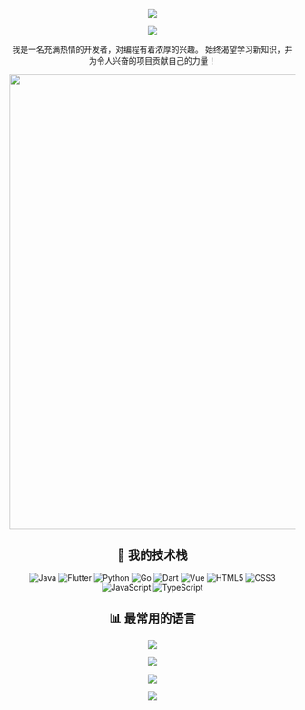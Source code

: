 <p align="center">
<img src="https://capsule-render.vercel.app/api?type=waving&color=gradient&height=300&section=header&text=你好呀&fontSize=90&fontAlign=50&fontAlignY=30&desc=我是HRET!&descAlign=50&descSize=30&descAlignY=60&animation=twinkling" />
</p>

<p align="center">
<img src="https://readme-typing-svg.demolab.com?font=Fira+Code&size=25&pause=1000&color=000000&center=true&vCenter=true&random=false&width=600&lines=欢迎来到我的GitHub个人主页!;热爱编程，追求创新!" />
</p>

<p align="center">
我是一名充满热情的开发者，对编程有着浓厚的兴趣。
始终渴望学习新知识，并为令人兴奋的项目贡献自己的力量！
</p>

<p align="center">
<img width="800" src="https://github-readme-activity-graph.vercel.app/graph?username=HRET-H&theme=minimal&hide_border=true&area=true&custom_title=贡献图" />
</p>

<h2 align="center">🚀 我的技术栈</h2>

<p align="center">
  <img src="https://img.shields.io/badge/Java-ED8B00?style=for-the-badge&logo=openjdk&logoColor=white" alt="Java">
  <img src="https://img.shields.io/badge/Flutter-02569B?style=for-the-badge&logo=flutter&logoColor=white" alt="Flutter">
  <img src="https://img.shields.io/badge/-Python-3776AB?style=for-the-badge&logo=python&logoColor=white" alt="Python">
  <img src="https://img.shields.io/badge/-go-00ADD8?style=for-the-badge&logo=go&logoColor=white" alt="Go">
  <img src="https://img.shields.io/badge/Dart-0175C2?style=for-the-badge&logo=dart&logoColor=white" alt="Dart">
  <img src="https://img.shields.io/badge/Vue.js-35495E?style=for-the-badge&logo=vue.js&logoColor=4FC08D" alt="Vue">
  <img src="https://img.shields.io/badge/-HTML5-E34F26?style=for-the-badge&logo=html5&logoColor=white" alt="HTML5">
  <img src="https://img.shields.io/badge/-CSS3-1572B6?style=for-the-badge&logo=css3&logoColor=white" alt="CSS3">
  <img src="https://img.shields.io/badge/JavaScript-F7DF1E?style=for-the-badge&logo=JavaScript&logoColor=white" alt="JavaScript">
  <img src="https://img.shields.io/badge/TypeScript-007ACC?style=for-the-badge&logo=typescript&logoColor=white" alt="TypeScript">
</p>

<h2 align="center">📊 最常用的语言</h2>

<p align="center">
  <img src="https://github-readme-stats.vercel.app/api/top-langs/?username=HRET-H&theme=light&hide_border=true&layout=compact&langs_count=6&locale=cn&card_width=445&custom_title=我最常用的编程语言" />
</p>

<p align="center">
<img align="center" src="https://skillicons.dev/icons?i=java,flutter,py,go,html,css,js,ts,vue&theme=light" />
</p>

<p align="center">
<a href="https://github.com/HRET-H"><img src="https://img.shields.io/badge/GitHub-HRET-black?style=flat-square&logo=github" /></a>
</p>

<p align="center">
<img src="https://capsule-render.vercel.app/api?type=waving&color=gradient&height=300&section=footer&text=再见啦&fontSize=90&fontAlign=50&fontAlignY=70&desc=祝你编程愉快!&descAlign=50&descSize=30&descAlignY=40&animation=twinkling" />
</p>
